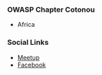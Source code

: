 ### OWASP Chapter Cotonou 
* Africa

### Social Links
* [Meetup](https://meetup.com/owasp-cotonou-chapter)
* [Facebook](https://www.facebook.com/OWASPCotonou)
